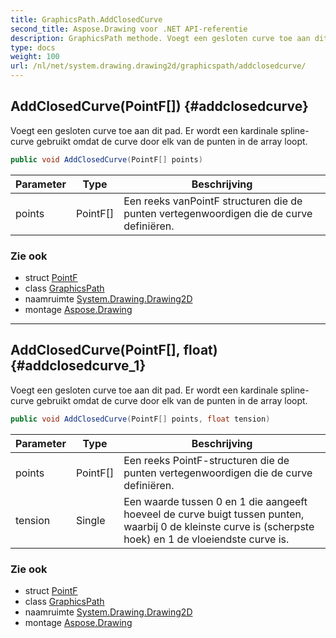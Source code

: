 ```yaml
---
title: GraphicsPath.AddClosedCurve
second_title: Aspose.Drawing voor .NET API-referentie
description: GraphicsPath methode. Voegt een gesloten curve toe aan dit pad. Er wordt een kardinale splinecurve gebruikt omdat de curve door elk van de punten in de array loopt.
type: docs
weight: 100
url: /nl/net/system.drawing.drawing2d/graphicspath/addclosedcurve/
---
```

## AddClosedCurve(PointF[]) {#addclosedcurve}

Voegt een gesloten curve toe aan dit pad. Er wordt een kardinale spline-curve gebruikt omdat de curve door elk van de punten in de array loopt.

```csharp
public void AddClosedCurve(PointF[] points)
```

| Parameter | Type | Beschrijving |
| --- | --- | --- |
| points | PointF[] | Een reeks vanPointF structuren die de punten vertegenwoordigen die de curve definiëren. |

### Zie ook

* struct [PointF](../../../system.drawing/pointf/)
* class [GraphicsPath](../)
* naamruimte [System.Drawing.Drawing2D](../../graphicspath/)
* montage [Aspose.Drawing](../../../)

---

## AddClosedCurve(PointF[], float) {#addclosedcurve_1}

Voegt een gesloten curve toe aan dit pad. Er wordt een kardinale spline-curve gebruikt omdat de curve door elk van de punten in de array loopt.

```csharp
public void AddClosedCurve(PointF[] points, float tension)
```

| Parameter | Type | Beschrijving |
| --- | --- | --- |
| points | PointF[] | Een reeks PointF-structuren die de punten vertegenwoordigen die de curve definiëren. |
| tension | Single | Een waarde tussen 0 en 1 die aangeeft hoeveel de curve buigt tussen punten, waarbij 0 de kleinste curve is (scherpste hoek) en 1 de vloeiendste curve is. |

### Zie ook

* struct [PointF](../../../system.drawing/pointf/)
* class [GraphicsPath](../)
* naamruimte [System.Drawing.Drawing2D](../../graphicspath/)
* montage [Aspose.Drawing](../../../)


